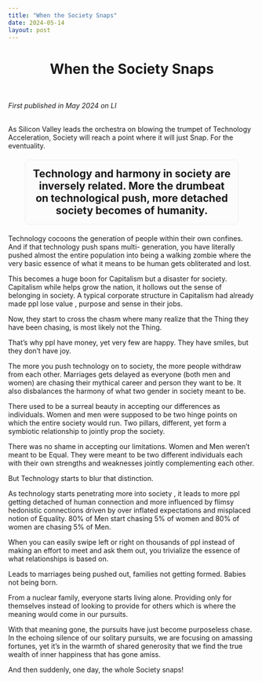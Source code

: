 ```yaml
---
title: "When the Society Snaps"
date: 2024-05-14
layout: post
---
```


<div align="center">
  <h1><strong>When the Society Snaps</strong></h1>
</div>

<br> <!-- Adds extra spacing -->


*First published in May 2024 on LI*<br><br>

As Silicon Valley leads the orchestra on blowing the trumpet of Technology Acceleration, Society will reach a point where it will just Snap. For the eventuality. 

<div style="text-align: center; font-size: 1.5em; padding: 15px; border-radius: 8px; background-color: #fcfcfc; border: 1px solid #eee; width: 80%; margin: 20px auto;">
    <strong>Technology and harmony in society are inversely related. More the drumbeat on technological push, more detached society becomes of humanity.</strong>
</div>


Technology cocoons the generation of people within their own confines. And if that technology push spans multi- generation, you have literally pushed almost the entire population into being a walking zombie where the very basic essence of what it means to be human gets obliterated and lost.

This becomes a huge boon for Capitalism but a disaster for society. Capitalism while helps grow the nation, it hollows out the sense of belonging in society. A typical corporate structure in Capitalism had already made ppl lose value , purpose and sense in their jobs. 

Now, they start to cross the chasm where many realize that the Thing they have been chasing, is most likely not the Thing. 

That’s why ppl have money, yet very few are happy. They have smiles, but they don’t have joy. 

The more you push technology on to society, the more people withdraw from each other. Marriages gets delayed as everyone (both men and women) are chasing their mythical career and person they want to be. It also disbalances the harmony of what two gender in society meant to be. 

There used to be a surreal beauty in accepting our differences as individuals. Women and men were supposed to be two hinge points on which the entire society would run. Two pillars, different, yet form a symbiotic relationship to jointly prop the society. 

There was no shame in accepting our limitations. Women and Men weren’t meant to be Equal. They were meant to be two different individuals each with their own strengths and weaknesses jointly complementing each other.

But Technology starts to blur that distinction. 

As technology starts penetrating more into society , it leads to more ppl getting detached of human connection and more influenced by flimsy hedonistic connections driven by over inflated expectations and misplaced notion of Equality. 80% of Men start chasing 5% of women and 80% of women are chasing 5% of Men. 

When you can easily swipe left or right on thousands of ppl instead of making an effort to meet and ask them out, you trivialize the essence of what relationships is based on. 

Leads to marriages being pushed out, families not getting formed. Babies not being born. 

From a nuclear family, everyone starts living alone. Providing only for themselves instead of looking to provide for others which is where the meaning would come in our pursuits. 

With that meaning gone, the pursuits have just become purposeless chase. In the echoing silence of our solitary pursuits, we are focusing on amassing fortunes, yet it’s in the warmth of shared generosity that we find the true wealth of inner happiness that has gone amiss. 

And then suddenly, one day, the whole Society snaps!